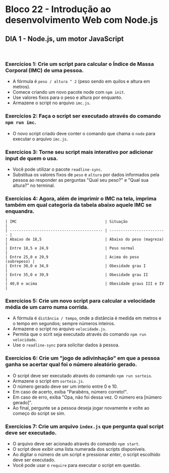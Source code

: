 # **Bloco 22 -** Introdução ao desenvolvimento Web com Node.js

## DIA 1 - Node.js, um motor JavaScript

&nbsp;

### **Exercícios 1:** Crie um script para calcular o Índice de Massa Corporal (IMC) de uma pessoa.

  * A fórmula é `peso / altura ^ 2` (peso sendo em quilos e altura em metros).
  * Comece criando um novo pacote node com `npm init`.
  * Use valores fixos para o peso e altura por enquanto.
  * Armazene o script no arquivo `imc.js`.

### **Exercícios 2:** Faça o script ser executado através do comando `npm run imc`.

  * O novo script criado deve conter o comando que chama o `node` para executar o arquivo `imc.js`.

### **Exercícios 3:** Torne seu script  mais interativo por adicionar input de quem o usa.

  * Você pode utilizar o pacote `readline-sync`.
  * Substitua os valores fixos de `peso` e `altura` por dados informados pela pessoa ao responder as perguntas "Qual seu peso?" e "Qual sua altura?" no terminal.

### **Exercícios 4:** Agora, além de imprimir o IMC na tela, imprima também em qual categoria da tabela abaixo aquele IMC se enquandra.

  ```
  | IMC                                       | Situação                  |
  | ----------------------------------------- | ------------------------- |
  | Abaixo de 18,5                            | Abaixo do peso (magreza)  |
  | Entre 18,5 e 24,9                         | Peso normal               |
  | Entre 25,0 e 29,9                         | Acima do peso (sobrepeso) |
  | Entre 30,0 e 34,9                         | Obesidade grau I          |
  | Entre 35,0 e 39,9                         | Obesidade grau II         |
  | 40,0 e acima                              | Obesidade graus III e IV  |
  ```

### **Exercícios 5:** Crie um novo script para calcular a velocidade média de um carro numa corrida.

  * A fórmula é `distância / tempo`, onde a distância é medida em metros e o tempo em segundos; sempre números inteiros.
  * Armazene o script no arquivo `velocidade.js`.
  * Permita que o scrit seja executado através do comando `npm run velocidade`.
  * Use o `readline-sync` para solicitar dados à pessoa.

### **Exercícios 6:** Crie um "jogo de adivinhação" em que a pessoa ganha se acertar qual foi o número aleatório gerado.

  * O script deve ser executado através do comando `npm run sorteio`.
  * Armazene o script em `sorteio.js`.
  * O número gerado deve ser um interio entre 0 e 10.
  * Em caso de acerto, exiba "Parabéns, número correto!".
  * Em caso de erro, exiba "Opa, não foi dessa vez. O número era [número gerado]".
  * Ao final, pergunte se a pessoa deseja jogar novamente e volte ao começo do script se sim.

### **Exercícios 7:** Crie um arquivo `index.js` que pergunta qual script deve ser executado.

  * O arquivo deve ser acionado através do comando `npm start`.
  * O script deve exibir uma lista numerada dos scripts disponíveis.
  * Ao digitar o número de um script e pressionar *enter*, o script escolhido deve ser executado.
  * Você pode usar o `require` para executar o script em questão.
